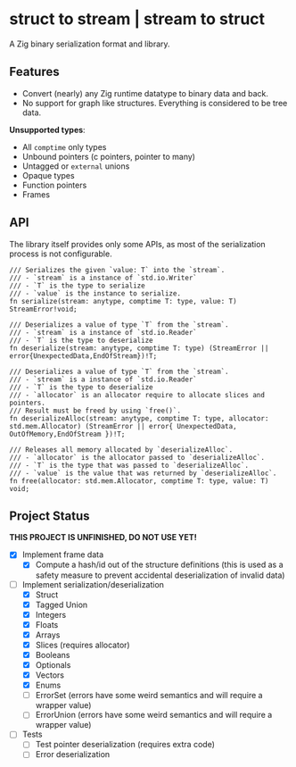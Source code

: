 # struct to stream | stream to struct

A Zig binary serialization format and library.

## Features

- Convert (nearly) any Zig runtime datatype to binary data and back.
- No support for graph like structures. Everything is considered to be tree data.

**Unsupported types**:

- All `comptime` only types
- Unbound pointers (c pointers, pointer to many)
- Untagged or `external` unions
- Opaque types
- Function pointers
- Frames

## API

The library itself provides only some APIs, as most of the serialization process is not configurable.

```zig
/// Serializes the given `value: T` into the `stream`.
/// - `stream` is a instance of `std.io.Writer`
/// - `T` is the type to serialize
/// - `value` is the instance to serialize.
fn serialize(stream: anytype, comptime T: type, value: T) StreamError!void;

/// Deserializes a value of type `T` from the `stream`.
/// - `stream` is a instance of `std.io.Reader`
/// - `T` is the type to deserialize
fn deserialize(stream: anytype, comptime T: type) (StreamError || error{UnexpectedData,EndOfStream})!T;

/// Deserializes a value of type `T` from the `stream`.
/// - `stream` is a instance of `std.io.Reader`
/// - `T` is the type to deserialize
/// - `allocator` is an allocator require to allocate slices and pointers.
/// Result must be freed by using `free()`.
fn deserializeAlloc(stream: anytype, comptime T: type, allocator: std.mem.Allocator) (StreamError || error{ UnexpectedData, OutOfMemory,EndOfStream })!T;

/// Releases all memory allocated by `deserializeAlloc`.
/// - `allocator` is the allocator passed to `deserializeAlloc`.
/// - `T` is the type that was passed to `deserializeAlloc`.
/// - `value` is the value that was returned by `deserializeAlloc`.
fn free(allocator: std.mem.Allocator, comptime T: type, value: T) void;
```

## Project Status

**THIS PROJECT IS UNFINISHED, DO NOT USE YET!**

- [x] Implement frame data
  - [x] Compute a hash/id out of the structure definitions (this is used as a safety measure to prevent accidental deserialization of invalid data)
- [ ] Implement serialization/deserialization
  - [x] Struct
  - [x] Tagged Union
  - [x] Integers
  - [x] Floats
  - [x] Arrays
  - [x] Slices (requires allocator)
  - [x] Booleans
  - [x] Optionals
  - [x] Vectors
  - [x] Enums
  - [ ] ErrorSet (errors have some weird semantics and will require a wrapper value)
  - [ ] ErrorUnion (errors have some weird semantics and will require a wrapper value)
- [ ] Tests
  - [ ] Test pointer deserialization (requires extra code)
  - [ ] Error deserialization
